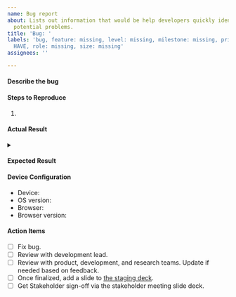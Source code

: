 ```yaml
---
name: Bug report
about: Lists out information that would be help developers quickly identify and fix
  potential problems.
title: 'Bug: '
labels: 'bug, feature: missing, level: missing, milestone: missing, priority: MUST
  HAVE, role: missing, size: missing'
assignees: ''

---
```


#### Describe the bug
<!-- REPLACE THIS TEXT - A clear and concise description of what the bug is, who it affects, how it affects users. (optional: what is the user's goal? -->


#### Steps to Reproduce
<!-- REPLACE THE FOLLOWNG TEXT:
- 1. Go to '...'
- 2. Click on '....'
- 3. Scroll down to '....'
- 4. See error 
-->
1. 

#### Actual Result


<details><summary></summary>


</details>

#### Expected Result


#### Device Configuration
- Device: 
- OS version: 
- Browser: 
- Browser version: 

#### Action Items
- [ ] Fix bug.
- [ ] Review with development lead.
- [ ] Review with product, development, and research teams. Update if needed based on feedback.
- [ ] Once finalized, add a slide to [the staging deck](https://docs.google.com/presentation/d/1crZ3IxqA4hAu3qzD7ns93Ieuqjwh6wyEtuX_46cP-fg).
- [ ] Get Stakeholder sign-off via the stakeholder meeting slide deck.
